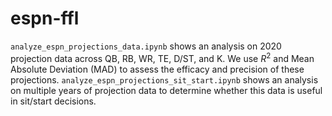 # espn-ffl
`analyze_espn_projections_data.ipynb` shows an analysis on 2020 projection data across QB, RB, WR, TE, D/ST, and K. We use $R^2$ and Mean Absolute Deviation (MAD) to assess the efficacy and precision of these projections.
`analyze_espn_projections_sit_start.ipynb` shows an analysis on multiple years of projection data to determine whether this data is useful in sit/start decisions. 

